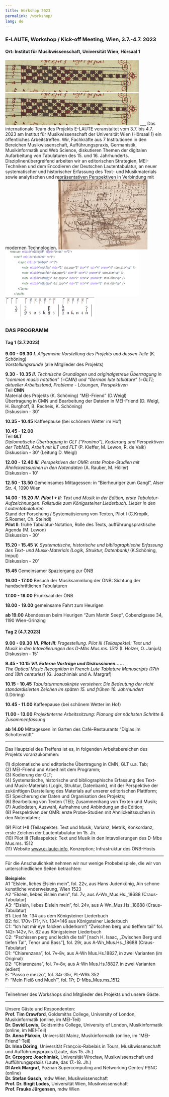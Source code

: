 ```yaml
---
title: Workshop 2023
permalink: /workshop/
lang: de
---
```


### E-LAUTE, Workshop / Kick-off Meeting, Wien, 3.7.-4.7. 2023
#### Ort: Institut für Musikwissenschaft, Universität Wien, Hörsaal 1
<img class="inline" src="/assets/img/1400_frg.png"/>
<img class="left blend" src="/assets/img/1400_frg.png"/>
___
Das internationale Team des Projekts E-LAUTE veranstaltet vom 3.7. bis 4.7. 2023 am Institut für Musikwissenschaft der Universität Wien (Hörsaal 1) ein öffentliches Arbeitstreffen. Wir, Fachkräfte aus 7 Institutionen in den Bereichen Musikwissenschaft, Aufführungspraxis, Germanistik, Musikinformatik und Web Science, diskutieren Themen der digitalen Aufarbeitung von Tabulaturen des 15. und 16. Jahrhunderts. Disziplinenübergreifend arbeiten wir an editorischen Strategien, MEI-Techniken und dem Encodieren der Deutschen Lautentabulatur, an neuer systematischer und historischer Erfassung des Text- und Musikmaterials sowie analytischen und repräsentativen Perspektiven in Verbindung mit modernen Technologien. 

<img class="inline" src="/assets/img/Craus_03.png" title="A-Wn Mus.Hs. 18688, fol. 26r"/> 
<img class="inline" src="/assets/img/xml_Bild_01.png"/>
<img class="inline" src="/assets/img/GLT_Bild_02.png"/>

### DAS PROGRAMM
#### Tag 1 (3.7.2023)
**9.00 - 09.30** _**I.** Allgemeine Vorstellung des Projekts und dessen Teile_ (K. Schöning)  
_Vorstellungsrunde_ (alle Mitglieder des Projekts)    

**9.30 - 10.35** _**II.** Technische Grundlagen und originalgetreue Übertragung in “common music notation” (=CMN) und “German lute tablature” (=GLT); aktueller Arbeitsstand, Probleme - Lösungen, Perspektiven_   
Teil **CMN**  
Material des Projekts (K. Schöning)
“MEI-Friend” (D.Weigl)  
Übertragung in CMN und Bearbeitung der Dateien in MEI-Friend (D. Weigl, H. Burghoff, B. Recheis, K. Schöning)   
Diskussion - 30’  

**10.35 - 10.45** Kaffeepause (bei schönem Wetter im Hof)  

**10.45 - 12.00**  
Teil **GLT**   
_Diplomatische Übertragung in GLT (“Fronimo”), Kodierung und Perspektiven der TabMEI, Arbeit mit ILT und FLT_ (P. Kieffer, M. Lewon, R. de Valk)   
Diskussion - 30’ (Leitung D. Weigl)   

**12.00 - 12.40** _**III.** Perspektiven der OMR: erste Probe-Studien mit Ähnlickeitssuchen in den Notendaten_ (A. Rauber, M. Höller)  
Diskussion - 10’   

**12.50 - 13.50** Gemeinsames Mittagessen: in “Bierheuriger zum Gangl”, Alser Str. 4, 1090 Wien  

**14.00 - 15.20** _**IV.** **Pilot I + II**: Text und Musik in der Edition, erste Tabulatur-Aufzeichnungen. Fallstudie zum Königssteiner Liederbuch. Lieder in den Lautentabulaturen_  
Stand der Forschung / Systematisierung von Texten, Pilot I (C.Kropik, S.Rosmer, Ch. Steindl)  
**Pilot II**: frühe Tabulatur-Notation, Rolle des Texts, aufführungspraktische Agenda (M. Lewon)  
Diskussion - 30’  

**15.20 - 15.45** _**V.** Systematische, historische und bibliographische Erfassung des Text- und Musik-Materials (Logik, Struktur, Datenbank)_  (K.Schöning, Imput)  
Diskussion - 20’  

**15.45** Gemeinsamer Spaziergang zur ÖNB   

**16.00 - 17.00** Besuch der Musiksammlung der ÖNB: Sichtung der handschriftlichen Tabulaturen   

**17.00 - 18.00** Prunksaal der ÖNB   

**18.00 - 19.00** gemeinsame Fahrt zum Heurigen  

**ab 19.00**  Abendessen beim Heurigen “Zum Martin Seep”, Cobenzlgasse 34, 1190 Wien-Grinzing    

#### Tag 2 (4.7.2023)  
**9.00 - 09.30** _**VI.** **Pilot III**: Fragestellung. Pilot III (Teilaspekte): Text und Musik in den Intavolierungen des D-Mbs Mus.ms. 1512_ (I. Holzer, O. Janjuš)  
Diskussion - 15’  

**9.45 - 10.15** _**VII. Externe Vorträge und Diskussionen……**_  
_The Optical Music Recognition in French Lute Tablature Manuscripts (17th and 18th centuries)_ (G. Joachimiak und A. Margraf)   

**10.15 - 10.45** _Tabulaturmanuskripte verstehen: Die Bedeutung der nicht standardisierten Zeichen im späten 15. und frühen 16. Jahrhundert_ (I.Döring)   

**10.45 - 11.00** Kaffeepause (bei schönem Wetter im Hof)    

**11.00 - 13.00** _Projektinterne Arbeitssitzung: Planung der nächsten Schritte & Zusammenfassung_  

**ab 14.00** Mittagessen im Garten des Café-Restaurants “Diglas im Schottenstift”  
___
Das Hauptziel des Treffens ist es, in folgenden Arbeitsbereichen des Projekts voranzukommen:  

(1) diplomatische und editorische Übertragung in CMN, GLT u.a. Tab;  
(2) MEI-Friend und Arbeit mit dem Programm;  
(3) Kodierung der GLT;  
(4) Systematische, historische und bibliographische Erfassung des Text- und Musik-Materials (Logik, Struktur, Datenbank), mit der Perspektive der zukünftigen Darstellung des Materials auf unserer editorischen Plattform;  
(5) Speicherung der Daten und Organisation des Projekts;  
(6) Bearbeitung von Texten (TEI); Zusammenhang von Texten und Musik;  
(7) Audiodaten, Auswahl, Aufnahme und Anbindung an die Edition;   
(8) Perspektiven der OMR: erste Probe-Studien mit Ähnlickeitssuchen in den Notendaten;   

(9) Pilot I+II (Teilaspekte): Text und Musik, Varianz, Metrik, Konkordanz, erste Zeichen der Lautentabulatur im 15. Jh.  
(10) Pilot III (Teilaspekte): Text und Musik in den Intavolierungen des D-Mbs Mus.ms. 1512  
(11) Website www.e-laute-info, Konzeption; Infrastruktur des ÖNB-Hosts   
___
Für die Anschaulichkeit nehmen wir nur wenige Probebeispiele, die wir von unterschiedlichen Seiten betrachten:    

**Beispiele**:  
A1 “Elslein, liebes Elslein mein”, fol. 22v, aus Hans Judenkünig, Ain schone kunstliche vnderweisung, Wien 1523  
A2 “Elslein, liebes Elslein mein”, fol. 7v, aus A-Wn_Mus.Hs._18688 (Craus-Tabulatur)  
A3: “Elslein, liebes Elslein mein”, fol. 24v, aus A-Wn_Mus.Hs._18688 (Craus-Tabulatur)  
B1: Lied Nr. 134 aus  dem Königsteiner Liederbuch  
B2: fol. 170v-171r, Nr. 134=146 aus  Königsteiner Liederbuch  
C1: “Ich hat mir eyn falcken ußderkorn”/ “Zwischen berg und tieffem tail” fol. 142r-142v, Nr. 82 aus  Königsteiner Liederbuch  
C2: “Pschissen perg und leckh die tall” [nach H. Isaac, „Zwischen Berg und tiefen Tal“, Tenor und Bass”], fol. 29r, aus A-Wn_Mus.Hs._18688 (Craus-Tabulatur)  
D1: “Chiarenzana”, fol. 7v-8v, aus A-Wn Mus.Hs.18827, in zwei Varianten (im Original)  
D2:  “Chiarenzana”, fol. 7v-8v, aus A-Wn Mus.Hs.18827, in zwei Varianten (ediert)  
E: “Passo e mezzo”, fol. 34r-35r, PL-WRk 352   
F: “Mein Fleiß und Mueh’”, fol. 17r, D-Mbs_Mus.ms_1512  
___
Teilnehmer des Workshops sind Mitglieder des Projekts und unsere Gäste.
___
Unsere Gäste und Respondenten:  
**Prof. Tim Crawford**, Goldsmiths College, University of  London, Musikinformatik (online, im MEI-Teil)  
**Dr. David Lewis**, Goldsmiths College, University of  London, Musikinformatik (online, im MEI-Teil)  
**Dr. Anna Plaksin**, Universität Mainz, Musikinformatik (online, im “MEI-Friend”-Teil)  
**Dr. Irina Döring**, Universität François-Rabelais in Tours, Musikwissenschaft und Aufführungspraxis (Laute, das 15. Jh.)  
**Dr. Grzegorz Joachimiak**, Universität Wrocław, Musikwissenschaft und Aufführungspraxis (Laute, das 17.-18. Jh.)  
**DI Arek Margraf**, Poznan Supercomputing and Networking Center/ PSNC (online)  
**Dr. Stefan Gasch**, mdw Wien, Musikwissenschaft  
**Prof. Dr. Birgit Lodes**, Universität Wien, Musikwissenschaft  
**Prof. Frauke Jürgensen**, mdw Wien    
